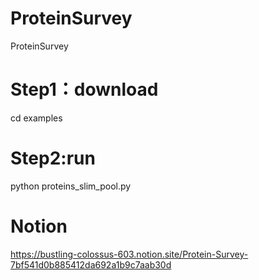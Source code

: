 # ProteinSurvey
ProteinSurvey

# Step1：download
cd examples

# Step2:run
python proteins_slim_pool.py



# Notion
https://bustling-colossus-603.notion.site/Protein-Survey-7bf541d0b885412da692a1b9c7aab30d
